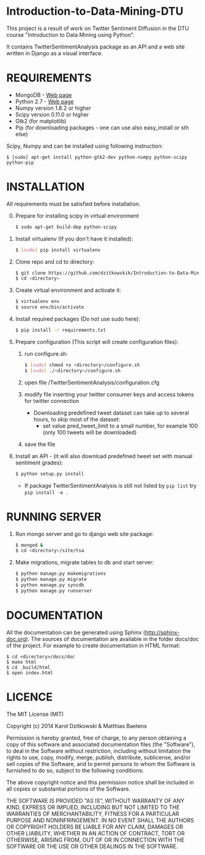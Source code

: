 Introduction-to-Data-Mining-DTU
===============================

This project is a result of work on Twitter Sentiment Diffusion 
in the DTU course "Introduction to Data Mining using Python".

It contains TwitterSentimentAnalysis package as an API and a web
site written in Django as a visual interface.

# REQUIREMENTS

* MongoDB - [Web page](http://www.mongodb.org)
* Python 2.7 - [Web page](https://www.python.org/download/releases/2.7/)
* Numpy version 1.8.2 or higher
* Scipy version 0.11.0 or higher
* Gtk2 (for matplotlib)
* Pip (for downloading packages - one can use also easy_install or sth else)
    
Scipy, Numpy and can be installed using following instruction: 
    
    $ [sudo] apt-get install python-gtk2-dev python-numpy python-scipy python-pip
    
# INSTALLATION

All requirements must be satisfied before installation.

0. Prepare for installing scipy in virtual environment

    ```bash
    $ sudo apt-get build-dep python-scipy
    ```
1. Install virtualenv (If you don't have it installed):

    ```bash 
    $ [sudo] pip install virtualenv
    ```
2. Clone repo and cd to directory:

    ```bash 
    $ git clone https://github.com/dzitkowskik/Introduction-to-Data-Mining-DTU.git <directory>
    $ cd <directory>
    ```
3. Create virtual environment and activate it:

    ```bash
    $ virtualenv env
    $ source env/bin/activate
    ```
4. Install required packages (Do not use sudo here):

    ```bash
    $ pip install -r requirements.txt
    ```
5. Prepare configuration (This script will create configuration files):
    1. run configure.sh:
    
        ```bash
        $ [sudo] chmod +x <directory>/configure.sh
        $ [sudo] ./<directory>/configure.sh
        ```  
    2. open file <directory>/TwitterSentimentAnalysis/configuration.cfg
    3. modify file inserting your twitter consumer keys and access tokens for twitter connection
        - Downloading predefined tweet dataset can take up to several hours, to skip most of the dataset:
            - set value pred_tweet_limit to a small number, for example 100 (only 100 tweets will be downloaded)
    4. save the file

6. Install an API - (it will also download predefined tweet set with manual sentiment grades):

    ```bash
    $ python setup.py install
    ```
    * If package TwitterSentimentAnalysis is still not listed by ```pip list``` try ```pip install -e .```
    
# RUNNING SERVER

1. Run mongo server and go to django web site package:

    ```bash
    $ mongod &
    $ cd <directory>/site/tsa
    ```
2. Make migrations, migrate tables to db and start server:

    ```bash
    $ python manage.py makemigrations
    $ python manage.py migrate
    $ python manage.py syncdb
    $ python manage.py runserver
    ```

# DOCUMENTATION

All the documentation can be generated using Sphinx (http://sphinx-doc.org).
The sources of documentation are available in the folder docs/doc of the project.
For example to create documentation in HTML format:
    
    $ cd <directory>/docs/doc
    $ make html
    $ cd _build/html
    $ open index.html

# LICENCE

The MIT License (MIT)

Copyright (c) 2014 Karol Dzitkowski & Matthias Baetens

Permission is hereby granted, free of charge, to any person obtaining a copy
of this software and associated documentation files (the "Software"), to deal
in the Software without restriction, including without limitation the rights
to use, copy, modify, merge, publish, distribute, sublicense, and/or sell
copies of the Software, and to permit persons to whom the Software is
furnished to do so, subject to the following conditions:

The above copyright notice and this permission notice shall be included in
all copies or substantial portions of the Software.

THE SOFTWARE IS PROVIDED "AS IS", WITHOUT WARRANTY OF ANY KIND, EXPRESS OR
IMPLIED, INCLUDING BUT NOT LIMITED TO THE WARRANTIES OF MERCHANTABILITY,
FITNESS FOR A PARTICULAR PURPOSE AND NONINFRINGEMENT. IN NO EVENT SHALL THE
AUTHORS OR COPYRIGHT HOLDERS BE LIABLE FOR ANY CLAIM, DAMAGES OR OTHER
LIABILITY, WHETHER IN AN ACTION OF CONTRACT, TORT OR OTHERWISE, ARISING FROM,
OUT OF OR IN CONNECTION WITH THE SOFTWARE OR THE USE OR OTHER DEALINGS IN
THE SOFTWARE.

    
